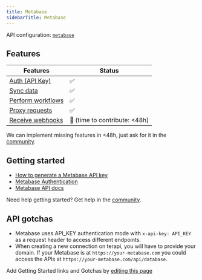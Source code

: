 ```yaml
---
title: Metabase
sidebarTitle: Metabase
---
```


API configuration: [`metabase`](https://terapi.dev/providers.yaml)

## Features

| Features | Status |
| - | - |
| [Auth (API Key)](/integrate/guides/authorize-an-api) | ✅ |
| [Sync data](/integrate/guides/sync-data-from-an-api) | ✅ |
| [Perform workflows](/integrate/guides/perform-workflows-with-an-api) | ✅ |
| [Proxy requests](/integrate/guides/proxy-requests-to-an-api) | ✅ |
| [Receive webhooks](/integrate/guides/receive-webhooks-from-an-api) | 🚫 (time to contribute: &lt;48h) |

<Tip>We can implement missing features in &lt;48h, just ask for it in the [community](https://terapi.dev/slack).</Tip>

## Getting started

-   [How to generate a Metabase API key](https://www.metabase.com/docs/latest/people-and-groups/api-keys#create-an-api-key)
-   [Metabase Authentication](https://www.metabase.com/docs/latest/people-and-groups/api-keys#example-get-requests)
-   [Metabase API docs](https://www.metabase.com/docs/latest/api-documentation)

<Tip>Need help getting started? Get help in the [community](https://terapi.dev/slack).</Tip>

## API gotchas

- Metabase uses API_KEY authentication mode with `x-api-key: API_KEY` as a request header to access different endpoints.
- When creating a new connection on terapi, you will have to provide your domain. If your Metabase is at `https://your-metabase.com` you could access the APIs at `https://your-metabase.com/api/database`.

<Note>Add Getting Started links and Gotchas by [editing this page](https://github.com/terapihq/terapi/tree/master/docs-v2/integrations/all/metabase.mdx)</Note>